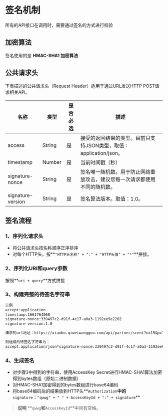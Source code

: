 # 签名机制

所有的API接口在调用时，需要通过签名的方式进行校验

## 加密算法

签名使用的是 ****HMAC-SHA1 加密算法****

## 公共请求头

下表描述的公共请求头（Request Header）适用于通过URL发送HTTP POST请求相关API。

| 名称 | 类型 | 是否必选 | 描述 |
| --- | --- | --- | --- |
| access | String | 是 | 接受的返回结果的类型。目前只支持JSON类型，取值：application/json。 |
| timestamp | Number | 是 | 当前时间戳（秒） |
| signature-nonce | String | 是 | 签名唯一随机数。用于防止网络重放攻击，建议您每一次请求都使用不同的随机数。 |
| signature-version | String | 是 | 签名算法版本。取值：1.0。 |

## 签名流程

### 1、序列化请求头

- 将公共请求头按名称顺序正序排序
- 对每个HTTP头，按**`"HTTP头名称" + ":" + "HTTP头值" + "*"`**拼接。

### 2、序列化URI和query参数

按照**`uri + query`**方式拼接

### 3、构建完整的待签名字符串

```diff
示例
accept:application
timestamp:1661764068
signature-nonce:339497c2-d91f-4c17-a0a3-1192ee9e2202
signature-version:1.0

请求的url地址：https://xiaobo.qiweiwangguo.com/api/partner/scent?n=15&p=1

则组成的待签名字符串为：
accept:application/json*signature-nonce:339497c2-d91f-4c17-a0a3-1192ee9e2202*signature-version:1.0*timestamp:1661764068*/api/partner/scent?n=15&p=1
```

### 4、生成签名

- 对步骤3中得到的字符串，使用AccessKey Secret进行HMAC-SHA1算法加密得到bytes数组（原始二进制数据）
- 对HMAC-SHA1加密得到的bytes数组进行base64编码
- 将base64编码后的结果放到HTTP头**`Authorization`**中的**`signature`**：**`"qwwg" + " " + AccessKeyId + ":" + signature`**

> **说明** **`qwwg`**和**`AccessKeyId`**中间有空格。
>
